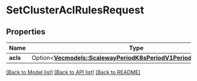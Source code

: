 # SetClusterAclRulesRequest

## Properties

Name | Type | Description | Notes
------------ | ------------- | ------------- | -------------
**acls** | Option<[**Vec<models::ScalewayPeriodK8sPeriodV1PeriodAclRuleRequest>**](scaleway.k8s.v1.ACLRuleRequest.md)> | ACLs to set. | [optional]

[[Back to Model list]](../README.md#documentation-for-models) [[Back to API list]](../README.md#documentation-for-api-endpoints) [[Back to README]](../README.md)


